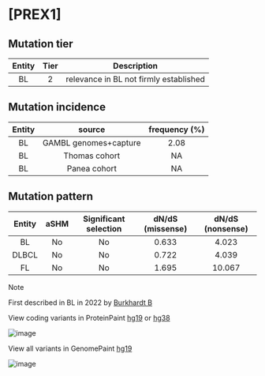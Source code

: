 # [PREX1]

## Mutation tier

|Entity|Tier|Description                           |
|:------:|:----:|--------------------------------------|
|BL    |2   |relevance in BL not firmly established|
## Mutation incidence

|Entity|source               |frequency (%)|
|:------:|:---------------------:|:-------------:|
|BL    |GAMBL genomes+capture|2.08         |
|BL    |Thomas cohort        |  NA         |
|BL    |Panea cohort         |  NA         |

## Mutation pattern

|Entity|aSHM|Significant selection|dN/dS (missense)|dN/dS (nonsense)|
|:------:|:----:|:---------------------:|:----------------:|:----------------:|
|BL    |No  |No                   |0.633           | 4.023          |
|DLBCL |No  |No                   |0.722           | 4.039          |
|FL    |No  |No                   |1.695           |10.067          |


> [!NOTE]
> First described in BL in 2022 by [Burkhardt B](https://pubmed.ncbi.nlm.nih.gov/35794096)

View coding variants in ProteinPaint [hg19](https://www.bcgsc.ca/downloads/morinlab/GAMBL/test/genes/PREX1_protein.html)  or [hg38](https://www.bcgsc.ca/downloads/morinlab/GAMBL/test/genes/PREX1_protein_hg38.html)

![image](../../images/proteinpaint/PREX1_NM_020820.svg)

View all variants in GenomePaint [hg19](https://www.bcgsc.ca/downloads/morinlab/GAMBL/test/genes/PREX1.html)

![image](../../images/proteinpaint/PREX1.svg)
